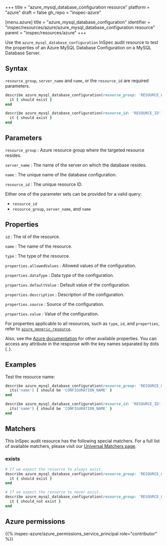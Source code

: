 +++
title = "azure_mysql_database_configuration resource"
platform = "azure"
draft = false
gh_repo = "inspec-azure"

[menu.azure]
title = "azure_mysql_database_configuration"
identifier = "inspec/resources/azure/azure_mysql_database_configuration resource"
parent = "inspec/resources/azure"
+++

Use the `azure_mysql_database_configuration` InSpec audit resource to test the properties of an Azure MySQL Database Configuration on a MySQL Database Server.

## Syntax

`resource_group`, `server_name` and `name`, or the `resource_id` are required parameters.

```ruby
describe azure_mysql_database_configuration(resource_group: 'RESOURCE_GROUP', server_name: 'SERVER_NAME', name: 'CONFIGURATION_NAME') do
  it { should exist }
end
```

```ruby
describe azure_mysql_database_configuration(resource_id: 'RESOURCE_ID') do
  it { should exist }
end
```

## Parameters

`resource_group`
: Azure resource group where the targeted resource resides.

`server_name`
: The name of the server on which the database resides.

`name`
: The unique name of the database configuration.

`resource_id`
: The unique resource ID.

Either one of the parameter sets can be provided for a valid query:

- `resource_id`
- `resource_group`, `server_name`, and `name`

## Properties

`id`
: The id of the resource.

`name`
: The name of the resource.

`type`
: The type of the resource.

`properties.allowedValues`
: Allowed values of the configuration.

`properties.dataType`
: Data type of the configuration.

`properties.defaultValue`
: Default value of the configuration.

`properties.description`
: Description of the configuration.

`properties.source`
: Source of the configuration.

`properties.value`
: Value of the configuration.

For properties applicable to all resources, such as `type`, `id`, and `properties`, refer to [`azure_generic_resource`](azure_generic_resource#properties).

Also, see the [Azure documentation](https://learn.microsoft.com/en-us/rest/api/mysql/singleserver/configurations/get?tabs=HTTP) for other available properties.
You can access any attribute in the response with the key names separated by dots (`.`).

## Examples

Test the resource name:

```ruby
describe azure_mysql_database_configuration(resource_group: 'RESOURCE_GROUP', server_name: 'SERVER_NAME', name: 'CONFIGURATION_NAME') do
  its('name') { should be 'CONFIGURATION_NAME' }
end
```

```ruby
describe azure_mysql_database_configuration(resource_id: 'RESOURCE_ID') do
  its('name') { should be 'CONFIGURATION_NAME' }
end
```

## Matchers

This InSpec audit resource has the following special matchers. For a full list of available matchers, please visit our [Universal Matchers page](https://docs.chef.io/inspec/matchers/).

### exists

```ruby
# If we expect the resource to always exist.
describe azure_mysql_database_configuration(resource_group: 'RESOURCE_GROUP', server_name: 'SERVER_NAME', name: 'CONFIGURATION_NAME') do
  it { should exist }
end
```

```ruby
# If we expect the resource to never exist.
describe azure_mysql_database_configuration(resource_group: 'RESOURCE_GROUP', server_name: 'SERVER_NAME', name: 'CONFIGURATION_NAME') do
  it { should_not exist }
end
```

## Azure permissions

{{% inspec-azure/azure_permissions_service_principal role="contributor" %}}
